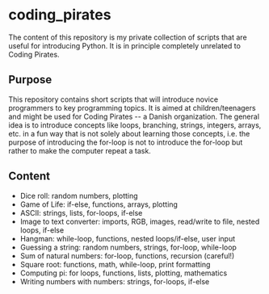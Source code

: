 # coding_pirates
The content of this repository is my private collection of scripts that are useful for introducing Python. It is in principle completely unrelated to Coding Pirates.

## Purpose
This repository contains short scripts that will introduce novice programmers to key programming topics. It is aimed at children/teenagers and might be used for Coding Pirates -- a Danish organization. The general idea is to introduce concepts like loops, branching, strings, integers, arrays, etc. in a fun way that is not solely about learning those concepts, i.e. the purpose of introducing the for-loop is not to introduce the for-loop but rather to make the computer repeat a task.

## Content
* Dice roll: random numbers, plotting
* Game of Life: if-else, functions, arrays, plotting
* ASCII: strings, lists, for-loops, if-else
* Image to text converter: imports, RGB, images, read/write to file, nested loops, if-else
* Hangman: while-loop, functions, nested loops/if-else, user input
* Guessing a string: random numbers, strings, for-loop, while-loop
* Sum of natural numbers: for-loop, functions, recursion (careful!)
* Square root: functions, math, while-loop, print formatting
* Computing pi: for loops, functions, lists, plotting, mathematics
* Writing numbers with numbers: strings, for-loops, if-else